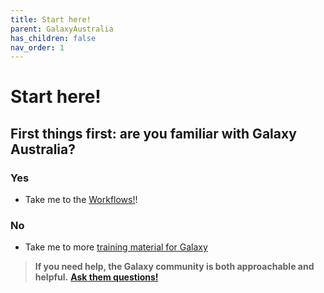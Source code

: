 ```yaml
---
title: Start here!
parent: GalaxyAustralia
has_children: false
nav_order: 1
---
```


# Start here!

## First things first: are you familiar with Galaxy Australia?

### Yes

- Take me to the [Workflows!](workflows/Workflows.md)!

### No

- Take me to more [training material for Galaxy](https://training.galaxyproject.org/training-material/) 

> **If you need help, the Galaxy community is both approachable and helpful.**
[**Ask them questions!**](https://help.galaxyproject.org/)